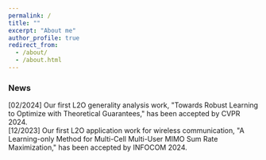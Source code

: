 ```yaml
---
permalink: /
title: ""
excerpt: "About me"
author_profile: true
redirect_from: 
  - /about/
  - /about.html
---
```


### News
[02/2024] Our first L2O generality analysis work, "Towards Robust Learning to Optimize with Theoretical Guarantees," has been accepted by CVPR 2024. <br>
[12/2023] Our first L2O application work for wireless communication, "A Learning-only Method for Multi-Cell Multi-User MIMO Sum Rate Maximization," has been accepted by INFOCOM 2024.
